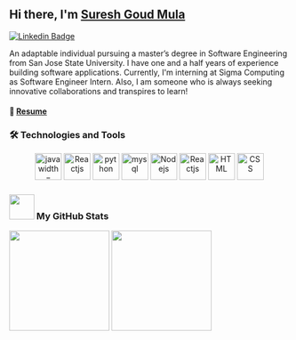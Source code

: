 ## Hi there, I'm [Suresh Goud Mula](https://www.linkedin.com/in/sureshgoudmula/)

[![Linkedin Badge](https://img.shields.io/badge/-LinkedIn-0e76a8?style=flat-square&logo=Linkedin&logoColor=white)](https://www.linkedin.com/in/sureshgoudmula/)

An adaptable individual pursuing a master’s degree in Software Engineering from San Jose State University. I have one and a half years of experience building software applications. Currently, I'm interning at Sigma Computing as Software Engineer Intern. Also, I am someone who is always seeking innovative collaborations and transpires to learn!   

#### 📝 [Resume](https://docs.google.com/document/d/1Ks6tP8xpRKMuLbFvU9r7H6A3zH-cNCpq/edit?usp=sharing&ouid=100651536708038182932&rtpof=true&sd=true)


###  🛠 Technologies and Tools   

<p align="center">
      <img src="https://www.vectorlogo.zone/logos/java/java-ar21.svg" alt="java width="48" height="48"/>
      <img src="https://www.vectorlogo.zone/logos/springio/springio-icon.svg" alt="Reactjs" width="48" height="48"/>
      <img src="https://www.vectorlogo.zone/logos/python/python-icon.svg" alt="python" width="48" height="48"/>
      <img src="https://www.vectorlogo.zone/logos/mysql/mysql-icon.svg" alt="mysql" width="48" height="48"/>
      <img src="https://www.vectorlogo.zone/logos/nodejs/nodejs-icon.svg" alt="Nodejs" width="48" height="48"/>
      <img src="https://www.vectorlogo.zone/logos/reactjs/reactjs-icon.svg" alt="Reactjs" width="48" height="48"/>
      <img src="https://www.vectorlogo.zone/logos/w3_html5/w3_html5-icon.svg" alt="HTML" width="48" height="48"/>
      <img src="https://www.vectorlogo.zone/logos/w3_css/w3_css-icon.svg" alt="CSS" width="48" height="48"/>
</p>    

### <img src="https://github.com/TheDudeThatCode/TheDudeThatCode/blob/master/Assets/Developer.gif" width="45px"> My GitHub Stats
<p>
  <img height="180em" src="https://github-readme-stats.vercel.app/api?username=sureshgoudmula&show_icons=true&hide_border=true&&count_private=true&include_all_commits=true" />
  <img height="180em" src="https://github-readme-stats.vercel.app/api/top-langs/?username=sureshgoudmula&show_icons=true&hide_border=true&layout=compact&langs_count=8"/>
</p>



